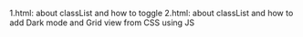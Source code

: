 1.html: about classList and how to toggle 
2.html: about classList and how to add Dark mode and Grid view from CSS using JS

